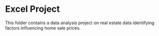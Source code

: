 # Excel Project

This folder contains a data analysis project on real estate data identifying factors influencing home sale prices. 
